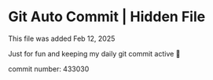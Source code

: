 # Git Auto Commit | Hidden File

This file was added Feb 12, 2025

Just for fun and keeping my daily git commit active 🤪

commit number: 433030

